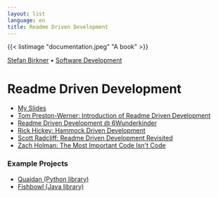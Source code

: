 ```yaml
---
layout: list
language: en
title: Readme Driven Development 
---
```

{{< listimage "documentation.jpeg" "A book" >}}
       
<div class="content"> 
  <div class="breadcrumbs">
    <a href="/">Stefan Birkner</a> • <a href="../">Software Development</a>
  </div>
  <h1>Readme Driven Development</h1>

  <ul>
    <li><a href="slides.html">My Slides</a></li>
    <li><a href="http://tom.preston-werner.com/2010/08/23/readme-driven-development.html">Tom Preston-Werner: Introduction of Readme Driven Development</a></li>
    <li><a href="http://www.lecloud.net/post/6549746329/readme-driven-development-6wunderkinder">Readme Driven Development @ 6Wunderkinder</a></li>
    <li><a href="https://www.youtube.com/watch?v=f84n5oFoZBc">Rick Hickey: Hammock Driven Development</a></li>
    <li><a href="http://scottradcliff.com/post/readme_driven_development_revisited">Scott Radcliff: Readme Driven Development Revisited</a></li>
    <li><a href="http://zachholman.com/posts/documentation/">Zach Holman: The Most Important Code Isn't Code</a></li>
  </ul>

  <h3>Example Projects</h3>
  <ul>
    <li><a href="https://github.com/stefanbirkner/quaidan">Quaidan (Python library)</a></li>
    <li><a href="https://github.com/stefanbirkner/fishbowl">Fishbowl (Java library)</a></li>
  </ul>
</div>
